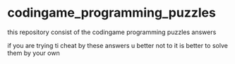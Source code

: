 # codingame_programming_puzzles

this repository consist of the codingame programming puzzles answers   

if you are trying ti cheat by these answers u better not to it is better to solve them by your own  

